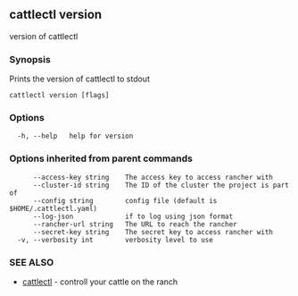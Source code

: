 ## cattlectl version

version of cattlectl

### Synopsis

Prints the version of cattlectl to stdout

```
cattlectl version [flags]
```

### Options

```
  -h, --help   help for version
```

### Options inherited from parent commands

```
      --access-key string    The access key to access rancher with
      --cluster-id string    The ID of the cluster the project is part of
      --config string        config file (default is $HOME/.cattlectl.yaml)
      --log-json             if to log using json format
      --rancher-url string   The URL to reach the rancher
      --secret-key string    The secret key to access rancher with
  -v, --verbosity int        verbosity level to use
```

### SEE ALSO

* [cattlectl](cattlectl.md)	 - controll your cattle on the ranch

